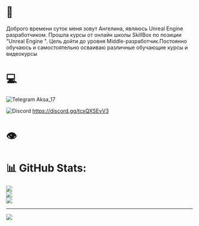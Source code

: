 # 📃 
Доброго времени суток меня зовут Ангелина, являюсь Unreal Engine  разработчиком. Прошла  курсы от онлайн школы SkillBox по позиции "Unreal Engine ".
Цель дойти до уровня  Middle-разработчик.Постоянно обучаюсь и самостоятельно осваиваю различные обучающие курсы и видеокурсы
# 💻 

![Telegram](https://img.shields.io/badge/Telegram-2CA5E0?logo=telegram&logoColor=white)
Aksa_17

![Discord](https://img.shields.io/badge/%3CServer%3E-%237289DA.svg?logo=discord&logoColor=white)
https://discord.gg/tcxQXSEvV3


# 👁
# :bar_chart: GitHub Stats:
![](https://github-readme-stats.vercel.app/api?username=AngelinaKassano&theme=dark&hide_border=false&include_all_commits=false&count_private=false)<br/>
![](https://github-readme-streak-stats.herokuapp.com/?user=AngelinaKassano&theme=dark&hide_border=false)<br/>
![](https://github-readme-stats.vercel.app/api/top-langs/?username=AngelinaKassano&theme=dark&hide_border=false&include_all_commits=false&count_private=false&layout=compact)

---

[![](https://visitcount.itsvg.in/api?id=datletik&icon=0&color=0)](https://visitcount.itsvg.in)

